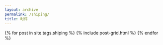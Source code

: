 ```yaml
---
layout: archive
permalink: /shiping/
title: 时评
---
```



<div class="tiles">
  {% for post in site.tags.shiping %}
 	{% include post-grid.html %}
  {% endfor %}
</div>
